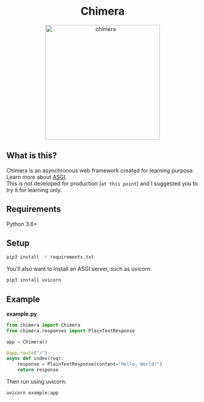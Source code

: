 <h1 align="center">Chimera</h1>  
<p align="center">
<img src="https://wallpapercave.com/wp/wp3733068.jpg" height="300" alt="chimera"/>
</p>

## What is this?

Chimera is an asynchronous web framework created for learning purpose. Learn more about <a href="https://asgi.readthedocs.io/en/latest/">ASGI</a>.  
This is not developed for production (`at this point`) and I suggested you to try it for learning only.  

## Requirements

Python 3.6+

## Setup

```bash
pip3 install -r requirements.txt
```

You'll also want to install an ASGI server, such as uvicorn.

```bash
pip3 install uvicorn
```

## Example

**example.py**
```python
from chimera import Chimera
from chimera.responses import PlainTextResponse

app = Chimera()

@app.route("/")
async def index(req):
    response = PlainTextResponse(content="Hello, World!")
    return response
```

Then run using uvicorn:

```bash
uvicorn example:app
```
